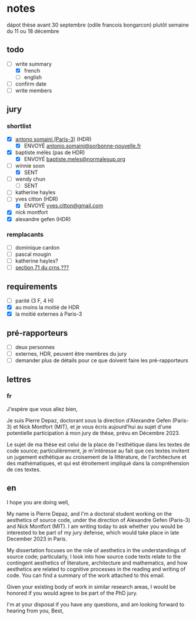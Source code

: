 # notes

dápot thèse avant 30 septembre (odile francois bongarcon)
plutôt semaine du 11 ou 18 décembre

## todo

- [ ] write summary
  - [x] french
  - [ ] english
- [ ] confirm date
- [ ] write members

## jury

### shortlist
-  [x] [antono somaini (Paris-3)](http://www.univ-paris3.fr/m-somaini-antonio-176677.kjsp) (HDR)
   -  [x] ENVOYÉ antonio.somaini@sorbonne-nouvelle.fr
-  [x] baptiste mélès (pas de HDR)
   -  [x] ENVOYÉ baptiste.meles@normalesup.org
-  [ ] winnie soon 
   -  [x] SENT
-  [ ] wendy chun
   -  [ ] SENT
-  [ ] katherine hayles
-  [ ] yves citton (HDR)
   -  [x] ENVOYÉ yves.citton@gmail.com
-  [x] nick montfort
-  [x] alexandre gefen (HDR)

### remplacants
-  [ ] dominique cardon
-  [ ] pascal mougin
-  [ ] katherine hayles?
-  [ ] [section 71 du crns ???](https://conseil-national-des-universites.fr/cnu/#/entite/entiteName/CNU/idChild/34/idNode/4471-4497)

## requirements
- [ ] parité (3 F, 4 H)
- [x] au moins la moitié de HDR
- [x] la moitié externes à Paris-3

## pré-rapporteurs

- [ ] deux personnes
- [ ] externes, HDR, peuvent être membres du jury
- [ ] demander plus de détails pour ce que doivent faire les pré-rapporteurs

## lettres

### fr

J'espère que vous allez bien,

Je suis Pierre Depaz, doctorant sous la direction d'Alexandre Gefen (Paris-3) et Nick Montfort (MIT), et je vous écris aujourd'hui au sujet d'une potentielle participation à mon jury de thèse, prévu en Décembre 2023.

Le sujet de ma thèse est celui de la place de l'esthétique dans les textes de code source; particulièrement, je m'intéresse au fait que ces textes invitent un jugement esthétique au croisement de la littérature, de l'architecture et des mathématiques, et qui est étroitement impliqué dans la compréhension de ces textes.

## en

I hope you are doing well,

My name is Pierre Depaz, and I'm a doctoral student working on the aesthetics of source code, under the direction of Alexandre Gefen (Paris-3) and Nick Montfort (MIT). I am writing today to ask whether you would be interested to be part of my jury defense, which would take place in late December 2023 in Paris.

My dissertation focuses on the role of aesthetics in the understandings of source code; particularly, I look into how source code texts relate to the contingent aesthetics of literature, architecture and mathematics, and how aesthetics are related to cognitive processes in the reading and writing of code. You can find a summary of the work attached to this email.

Given your existing body of work in similar research areas, I would be honored if you would agree to be part of the PhD jury.

I'm at your disposal if you have any questions, and am looking forward to hearing from you,
Best,